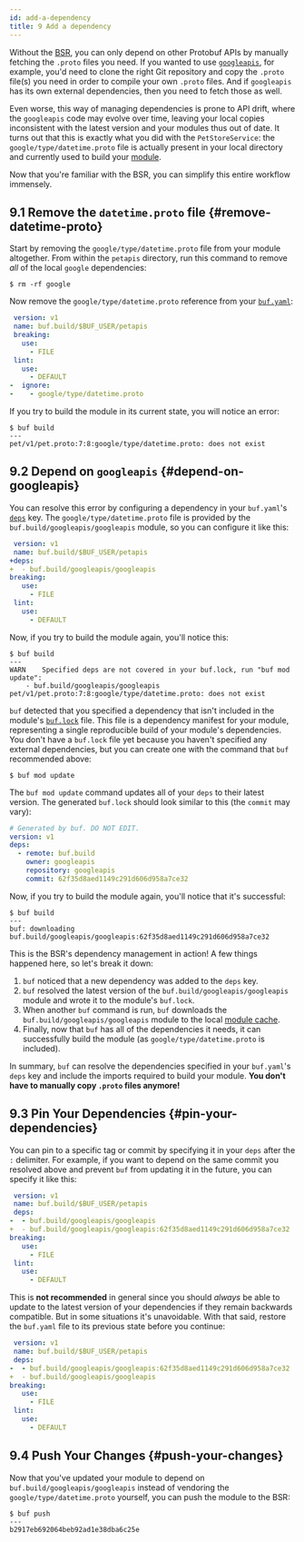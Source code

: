 ```yaml
---
id: add-a-dependency
title: 9 Add a dependency
---
```


Without the [BSR](../bsr/overview.mdx), you can only depend on other Protobuf
APIs by manually fetching the `.proto` files you need. If you wanted to use
[`googleapis`](https://github.com/googleapis/googleapis), for example, you'd
need to clone the right Git repository and copy the `.proto` file(s) you need in
order to compile your own `.proto` files. And if `googleapis` has its own
external dependencies, then you need to fetch those as well.

Even worse, this way of managing dependencies is prone to API drift, where the
`googleapis` code may evolve over time, leaving your local copies inconsistent
with the latest version and your modules thus out of date. It turns out that
this is exactly what you did with the `PetStoreService`: the
`google/type/datetime.proto` file is actually present in your local directory
and currently used to build your [module](../bsr/overview.mdx#modules).

Now that you're familiar with the BSR, you can simplify this entire workflow
immensely.

## 9.1 Remove the `datetime.proto` file {#remove-datetime-proto}

Start by removing the `google/type/datetime.proto` file from your module
altogether. From within the `petapis` directory, run this command to remove
_all_ of the local `google` dependencies:

```terminal
$ rm -rf google
```

Now remove the `google/type/datetime.proto` reference from your
[`buf.yaml`](../configuration/v1/buf-yaml.md):

```yaml title="buf.yaml" {9-10}
 version: v1
 name: buf.build/$BUF_USER/petapis
 breaking:
   use:
     - FILE
 lint:
   use:
     - DEFAULT
-  ignore:
-    - google/type/datetime.proto
```

If you try to build the module in its current state, you will notice an error:

```terminal
$ buf build
---
pet/v1/pet.proto:7:8:google/type/datetime.proto: does not exist
```

## 9.2 Depend on `googleapis` {#depend-on-googleapis}

You can resolve this error by configuring a dependency in your `buf.yaml`'s
[`deps`](/configuration/v1/buf-yaml#deps) key. The `google/type/datetime.proto`
file is provided by the `buf.build/googleapis/googleapis` module, so you can
configure it like this:

```yaml title="buf.yaml" {3-4}
 version: v1
 name: buf.build/$BUF_USER/petapis
+deps:
+  - buf.build/googleapis/googleapis
breaking:
   use:
     - FILE
 lint:
   use:
     - DEFAULT 
```

Now, if you try to build the module again, you'll notice this:

```terminal
$ buf build
---
WARN	Specified deps are not covered in your buf.lock, run "buf mod update":
	- buf.build/googleapis/googleapis
pet/v1/pet.proto:7:8:google/type/datetime.proto: does not exist
```

`buf` detected that you specified a dependency that isn't included in the
module's [`buf.lock`](../configuration/v1/buf-lock.md) file. This file is a
dependency manifest for your module, representing a single reproducible build of
your module's dependencies. You don't have a `buf.lock` file yet because you
haven't specified any external dependencies, but you can create one with the
command that `buf` recommended above:

```terminal
$ buf mod update
```

The `buf mod update` command updates all of your `deps` to their latest version.
The generated `buf.lock` should look similar to this (the `commit` may vary):

```yaml title="buf.lock"
# Generated by buf. DO NOT EDIT.
version: v1
deps:
  - remote: buf.build
    owner: googleapis
    repository: googleapis
    commit: 62f35d8aed1149c291d606d958a7ce32
```

Now, if you try to build the module again, you'll notice that it's successful:

```terminal
$ buf build
---
buf: downloading buf.build/googleapis/googleapis:62f35d8aed1149c291d606d958a7ce32
```

This is the BSR's dependency management in action! A few things happened here,
so let's break it down:

1. `buf` noticed that a new dependency was added to the `deps` key.
2. `buf` resolved the latest version of the `buf.build/googleapis/googleapis`
   module and wrote it to the module's `buf.lock`.
3. When another `buf` command is run, `buf` downloads the
   `buf.build/googleapis/googleapis` module to the local
   [module cache](../bsr/overview.mdx#module-cache).
4. Finally, now that `buf` has all of the dependencies it needs, it can
   successfully build the module (as `google/type/datetime.proto` is included).

In summary, `buf` can resolve the dependencies specified in your `buf.yaml`'s
`deps` key and include the imports required to build your module. **You don't
have to manually copy `.proto` files anymore!**

## 9.3 Pin Your Dependencies {#pin-your-dependencies}

You can pin to a specific tag or commit by specifying it in your `deps` after
the `:` delimiter. For example, if you want to depend on the same commit you
resolved above and prevent `buf` from updating it in the future, you can specify
it like this:

```yaml title="buf.yaml" {4-5}
 version: v1
 name: buf.build/$BUF_USER/petapis
 deps:
-  - buf.build/googleapis/googleapis
+  - buf.build/googleapis/googleapis:62f35d8aed1149c291d606d958a7ce32
breaking:
   use:
     - FILE
 lint:
   use:
     - DEFAULT 
```

This is **not recommended** in general since you should _always_ be able to
update to the latest version of your dependencies if they remain backwards
compatible. But in some situations it's unavoidable. With that said, restore the
`buf.yaml` file to its previous state before you continue:

```yaml title="buf.yaml" {4-5}
 version: v1
 name: buf.build/$BUF_USER/petapis
 deps:
-  - buf.build/googleapis/googleapis:62f35d8aed1149c291d606d958a7ce32
+  - buf.build/googleapis/googleapis
breaking:
   use:
     - FILE
 lint:
   use:
     - DEFAULT 
```

## 9.4 Push Your Changes {#push-your-changes}

Now that you've updated your module to depend on
`buf.build/googleapis/googleapis` instead of vendoring the
`google/type/datetime.proto` yourself, you can push the module to the BSR:

```terminal
$ buf push
---
b2917eb692064beb92ad1e38dba6c25e
```
